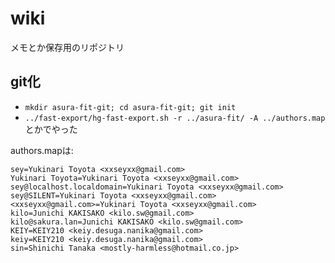 wiki
====
メモとか保存用のリポジトリ

git化
---
* `mkdir asura-fit-git; cd asura-fit-git; git init`
* `../fast-export/hg-fast-export.sh -r ../asura-fit/ -A ../authors.map` とかでやった

authors.mapは:

```
sey=Yukinari Toyota <xxseyxx@gmail.com>
Yukinari Toyota=Yukinari Toyota <xxseyxx@gmail.com>
sey@localhost.localdomain=Yukinari Toyota <xxseyxx@gmail.com>
sey@SILENT=Yukinari Toyota <xxseyxx@gmail.com>
<xxseyxx@gmail.com>=Yukinari Toyota <xxseyxx@gmail.com>
kilo=Junichi KAKISAKO <kilo.sw@gmail.com>
kilo@sakura.lan=Junichi KAKISAKO <kilo.sw@gmail.com>
KEIY=KEIY210 <keiy.desuga.nanika@gmail.com>
keiy=KEIY210 <keiy.desuga.nanika@gmail.com>
sin=Shinichi Tanaka <mostly-harmless@hotmail.co.jp>
```
